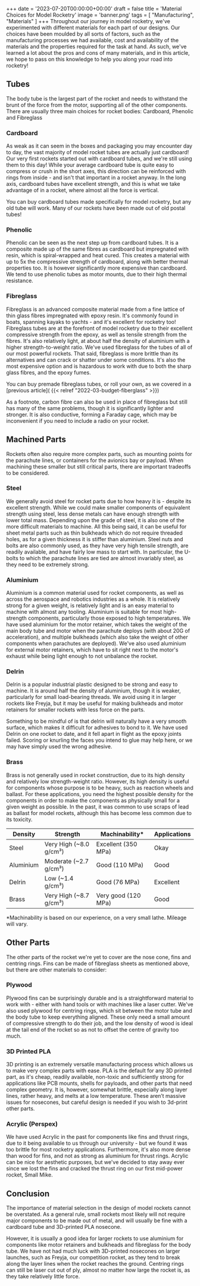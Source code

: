 +++
date = '2023-07-20T00:00:00+00:00'
draft = false
title = 'Material Choices for Model Rocketry'
image = 'banner.png'
tags = [
    "Manufacturing",
    "Materials"
]
+++
Throughout our journey in model rocketry, we've experimented with different materials for each part of our designs. Our choices have been moulded by all sorts of factors, such as the manufacturing processes we had available, cost and availability of the materials and the properties required for the task at hand. As such, we've learned a lot about the pros and cons of many materials, and in this article, we hope to pass on this knowledge to help you along your road into rocketry!
## Tubes

The body tube is the largest part of the rocket and needs to withstand the brunt of the force from the motor, supporting all of the other components. There are usually three main choices for rocket bodies: Cardboard, Phenolic and Fibreglass
### Cardboard

As weak as it can seem in the boxes and packaging you may encounter day to day, the vast majority of model rocket tubes are actually just cardboard! Our very first rockets started out with cardboard tubes, and we're still using them to this day! While your average cardboard tube is quite easy to compress or crush in the short axes, this direction can be reinforced with rings from inside - and isn't that important in a rocket anyway. In the long axis, cardboard tubes have excellent strength, and this is what we take advantage of in a rocket, where almost all the force is vertical.

You can buy cardboard tubes made specifically for model rocketry, but any old tube will work. Many of our rockets have been made out of old postal tubes!
### Phenolic

Phenolic can be seen as the next step up from cardboard tubes. It is a composite made up of the same fibres as cardboard but impregnated with resin, which is spiral-wrapped and heat cured. This creates a material with up to 5x the compressive strength of cardboard, along with better thermal properties too. It is however significantly more expensive than cardboard. We tend to use phenolic tubes as motor mounts, due to their high thermal resistance.
### Fibreglass

Fibreglass is an advanced composite material made from a fine lattice of thin glass fibres impregnated with epoxy resin. It's commonly found in boats, spanning kayaks to yachts - and it's excellent for rocketry too! Fibreglass tubes are at the forefront of model rocketry due to their excellent compressive strength from the epoxy, as well as tensile strength from the fibres. It's also relatively light, at about half the density of aluminium with a higher strength-to-weight ratio. We've used fibreglass for the tubes of all of our most powerful rockets. That said, fibreglass is more brittle than its alternatives and can crack or shatter under some conditions. It's also the most expensive option and is hazardous to work with due to both the sharp glass fibres, and the epoxy fumes. 

You can buy premade fibreglass tubes, or roll your own, as we covered in a [previous article]( {{< relref "2022-03-budget-fiberglass" >}})

As a footnote, carbon fibre can also be used in place of fibreglass but still has many of the same problems, though it is significantly lighter and stronger. It is also conductive, forming a Faraday cage, which may be inconvenient if you need to include a radio on your rocket.
## Machined Parts

Rockets often also require more complex parts, such as mounting points for the parachute lines, or containers for the avionics bay or payload. When machining these smaller but still critical parts, there are important tradeoffs to be considered.
### Steel

We generally avoid steel for rocket parts due to how heavy it is - despite its excellent strength. While we could make smaller components of equivalent strength using steel, less dense metals can have enough strength with lower total mass. Depending upon the grade of steel, it is also one of the more difficult materials to machine.
All this being said, it can be useful for sheet metal parts such as thin bulkheads which do not require threaded holes, as for a given thickness it is stiffer than aluminium. Steel nuts and bolts are also commonly used, as they have very high tensile strength, are readily available, and have fairly low mass to start with. In particular, the U-bolts to which the parachute lines are tied are almost invariably steel, as they need to be extremely strong.
### Aluminium

Aluminium is a common material used for rocket components, as well as across the aerospace and robotics industries as a whole. It is relatively strong for a given weight, is relatively light and is an easy material to machine with almost any tooling.
Aluminium is suitable for most high-strength components, particularly those exposed to high temperatures. We have used aluminium for the motor retainer, which takes the weight of the main body tube and motor when the parachute deploys (with about 20G of acceleration), and multiple bulkheads (which also take the weight of other components when parachutes are deployed). We've also used aluminium for external motor retainers, which have to sit right next to the motor's exhaust while being light enough to not unbalance the rocket.
### Delrin

Delrin is a popular industrial plastic designed to be strong and easy to machine. It is around half the density of aluminium, though it is weaker, particularly for small load-bearing threads. We avoid using it in larger rockets like Freyja, but it may be useful for making bulkheads and motor retainers for smaller rockets with less force on the parts. 

Something to be mindful of is that delrin will naturally have a very smooth surface, which makes it difficult for adhesives to bond to it. We have used Delrin on one rocket to date, and it fell apart in flight as the epoxy joints failed. Scoring or knurling the faces you intend to glue may help here, or we may have simply used the wrong adhesive.
### Brass

Brass is not generally used in rocket construction, due to its high density and relatively low strength-weight ratio. However, its high density is useful for components whose purpose is to be heavy, such as reaction wheels and ballast. For these applications, you need the highest possible density for the components in order to make the components as physically small for a given weight as possible. In the past, it was common to use scraps of lead as ballast for model rockets, although this has become less common due to its toxicity.

|Density|Strength|Machinability*|Applications|
|---|---|---|---|
|Steel 	|Very High (~8.0 g/cm³) 	|Excellent  (350 MPa) |	Okay 	|Thin plates, fixings|
|Aluminium| 	Moderate (~2.7 g/cm³) |	Good        (110 MPa) |	Good 	|Threaded parts, motor retainers.|
|Delrin |	Low          (~1.4 g/cm³) |	Good        (76 MPa) |	Excellent |	Large light parts, centring rings.|
|Brass |	Very High (~8.7 g/cm³) |	Very good (120 MPa) |	Good |	Ballast, Reaction Wheels|

*Machinability is based on our experience, on a very small lathe. Mileage will vary.
## Other Parts

The other parts of the rocket we're yet to cover are the nose cone, fins and centring rings. Fins can be made of fibreglass sheets as mentioned above, but there are other materials to consider:
### Plywood

Plywood fins can be surprisingly durable and is a straightforward material to work with - either with hand tools or with machines like a laser cutter. We've also used plywood for centring rings, which sit between the motor tube and the body tube to keep everything aligned. These only need a small amount of compressive strength to do their job, and the low density of wood is ideal at the tail end of the rocket so as not to offset the centre of gravity too much.
### 3D Printed PLA

3D printing is an extremely versatile manufacturing process which allows us to make very complex parts with ease. PLA is the default for any 3D printed part, as it's cheap, readily available, non-toxic and sufficiently strong for applications like PCB mounts, shells for payloads, and other parts that need complex geometry. It is, however, somewhat brittle, especially along layer lines, rather heavy, and melts at a low temperature. These aren’t massive issues for nosecones, but careful design is needed if you wish to 3d-print other parts. 
### Acrylic (Perspex)

We have used Acrylic in the past for components like fins and thrust rings, due to it being available to us through our university - but we found it was too brittle for most rocketry applications. Furthermore, it's also more dense than wood for fins, and not as strong as aluminium for thrust rings. Acrylic can be nice for aesthetic purposes, but we've decided to stay away ever since we lost the fins and cracked the thrust ring on our first mid-power rocket, Small Mike.
## Conclusion

The importance of material selection in the design of model rockets cannot be overstated. As a general rule, small rockets most likely will not require major components to be made out of metal, and will usually be fine with a cardboard tube and 3D-printed PLA nosecone.

However, it is usually a good idea for larger rockets to use aluminium for components like motor retainers and bulkheads and fibreglass for the body tube. We have not had much luck with 3D-printed nosecones on larger launches, such as Freyja, our competition rocket, as they tend to break along the layer lines when the rocket reaches the ground. Centring rings can still be laser cut out of ply, almost no matter how large the rocket is, as they take relatively little force.
